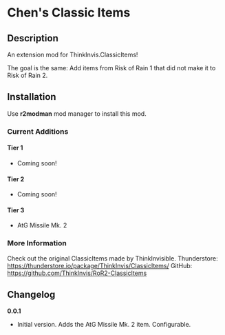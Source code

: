 # Chen's Classic Items

## Description

An extension mod for ThinkInvis.ClassicItems!

The goal is the same: Add items from Risk of Rain 1 that did not make it to Risk of Rain 2.

## Installation

Use **r2modman** mod manager to install this mod.

### Current Additions
#### Tier 1
- Coming soon!
#### Tier 2
- Coming soon!
#### Tier 3
- AtG Missile Mk. 2

### More Information

Check out the original ClassicItems made by ThinkInvisible.
Thunderstore: https://thunderstore.io/package/ThinkInvis/ClassicItems/
GitHub: https://github.com/ThinkInvis/RoR2-ClassicItems

## Changelog

**0.0.1**
- Initial version. Adds the AtG Missile Mk. 2 item. Configurable.